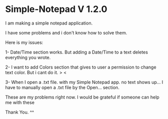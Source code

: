# Simple-Notepad V 1.2.0

I am making a simple notepad application.

I have some problems and i don't know how to solve them.

Here is my issues:

1- Date/Time section works. But adding a Date/Time to a text deletes everything you wrote.

2- I want to add Colors section that gives to user a permission to change text color. But i cant do it. > <

3- When I open a .txt file. with my Simple Notepad app. no text shows up...  I have to manually open a .txt file by the Open... section.


These are my problems right now. I would be grateful if someone can help me with these

Thank You. ^^

